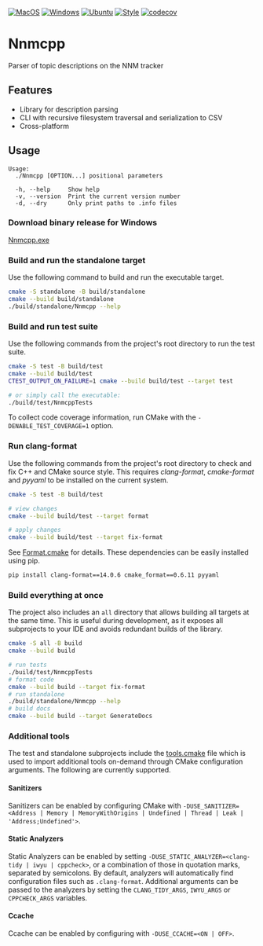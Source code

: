 [![MacOS](https://github.com/stewkk/nnmcpp/actions/workflows/macos.yml/badge.svg)](https://github.com/stewkk/nnmcpp/actions/workflows/macos.yml)
[![Windows](https://github.com/stewkk/nnmcpp/actions/workflows/windows.yml/badge.svg)](https://github.com/stewkk/nnmcpp/actions/workflows/windows.yml)
[![Ubuntu](https://github.com/stewkk/nnmcpp/actions/workflows/ubuntu.yml/badge.svg)](https://github.com/stewkk/nnmcpp/actions/workflows/ubuntu.yml)
[![Style](https://github.com/stewkk/nnmcpp/actions/workflows/style.yml/badge.svg)](https://github.com/stewkk/nnmcpp/actions/workflows/style.yml)
[![codecov](https://codecov.io/gh/stewkk/nnmcpp/branch/master/graph/badge.svg?token=0APZJY8Q3J)](https://codecov.io/gh/stewkk/nnmcpp)

# Nnmcpp

Parser of topic descriptions on the NNM tracker

## Features

- Library for description parsing
- CLI with recursive filesystem traversal and serialization to CSV
- Cross-platform

## Usage

``` text
Usage:
  ./Nnmcpp [OPTION...] positional parameters

  -h, --help     Show help
  -v, --version  Print the current version number
  -d, --dry      Only print paths to .info files
```

### Download binary release for Windows
[Nnmcpp.exe](https://github.com/stewkk/nnmcpp/releases/download/v1.1.0/Nnmcpp.exe)

### Build and run the standalone target

Use the following command to build and run the executable target.

```bash
cmake -S standalone -B build/standalone
cmake --build build/standalone
./build/standalone/Nnmcpp --help
```

### Build and run test suite

Use the following commands from the project's root directory to run the test suite.

```bash
cmake -S test -B build/test
cmake --build build/test
CTEST_OUTPUT_ON_FAILURE=1 cmake --build build/test --target test

# or simply call the executable: 
./build/test/NnmcppTests
```

To collect code coverage information, run CMake with the `-DENABLE_TEST_COVERAGE=1` option.

### Run clang-format

Use the following commands from the project's root directory to check and fix C++ and CMake source style.
This requires _clang-format_, _cmake-format_ and _pyyaml_ to be installed on the current system.

```bash
cmake -S test -B build/test

# view changes
cmake --build build/test --target format

# apply changes
cmake --build build/test --target fix-format
```

See [Format.cmake](https://github.com/TheLartians/Format.cmake) for details.
These dependencies can be easily installed using pip.

```bash
pip install clang-format==14.0.6 cmake_format==0.6.11 pyyaml
```

### Build everything at once

The project also includes an `all` directory that allows building all targets at the same time.
This is useful during development, as it exposes all subprojects to your IDE and avoids redundant builds of the library.

```bash
cmake -S all -B build
cmake --build build

# run tests
./build/test/NnmcppTests
# format code
cmake --build build --target fix-format
# run standalone
./build/standalone/Nnmcpp --help
# build docs
cmake --build build --target GenerateDocs
```

### Additional tools

The test and standalone subprojects include the [tools.cmake](cmake/tools.cmake) file which is used to import additional tools on-demand through CMake configuration arguments.
The following are currently supported.

#### Sanitizers

Sanitizers can be enabled by configuring CMake with `-DUSE_SANITIZER=<Address | Memory | MemoryWithOrigins | Undefined | Thread | Leak | 'Address;Undefined'>`.

#### Static Analyzers

Static Analyzers can be enabled by setting `-DUSE_STATIC_ANALYZER=<clang-tidy | iwyu | cppcheck>`, or a combination of those in quotation marks, separated by semicolons.
By default, analyzers will automatically find configuration files such as `.clang-format`.
Additional arguments can be passed to the analyzers by setting the `CLANG_TIDY_ARGS`, `IWYU_ARGS` or `CPPCHECK_ARGS` variables.

#### Ccache

Ccache can be enabled by configuring with `-DUSE_CCACHE=<ON | OFF>`.
